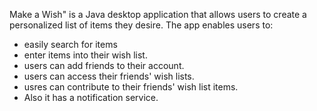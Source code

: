 Make a Wish" is a Java desktop application that allows users to create
a personalized list of items they desire.
The app enables users to:
- easily search for items 
- enter items into their wish list.
- users can add friends to their account.
- users can access their friends' wish lists.
- usres can contribute to their friends' wish list items. 
- Also it has a notification service.
